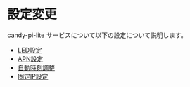 # 設定変更

candy-pi-lite サービスについて以下の設定について説明します。

* [LED設定](led.md)
* [APN設定](apn.md)
* [自動時刻調整](rtc.md)
* [固定IP設定](static-ip.md)
